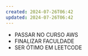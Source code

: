 ```yaml
---
created: 2024-07-26T06:42
updated: 2024-07-26T06:42
---
```

- PASSAR NO CURSO  AWS
- FINALIZAR FACULDADE
- SER ÓTIMO EM LEETCODE